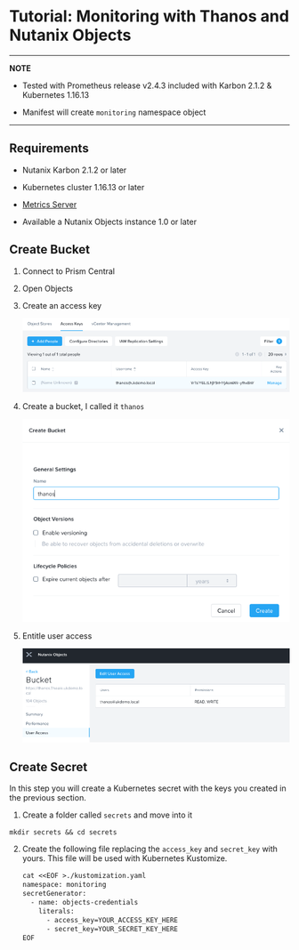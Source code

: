 # Tutorial: Monitoring with Thanos and Nutanix Objects

---
**NOTE**

* Tested with Prometheus release v2.4.3 included with Karbon 2.1.2 & Kubernetes 1.16.13

* Manifest will create `monitoring` namespace object

---

## Requirements

* Nutanix Karbon 2.1.2 or later

* Kubernetes cluster 1.16.13 or later

* [Metrics Server](../metrics-server/README.md)

* Available a Nutanix Objects instance 1.0 or later 

## Create Bucket

1. Connect to Prism Central

2. Open Objects

3. Create an access key

   ![Create bucket](images/01_objects_keys.png)

4. Create a bucket, I called it `thanos`

   ![Create bucket](images/02_objects_bucket.png)

5. Entitle user access

   ![Create bucket](images/03_objects_useraccess.png)

## Create Secret

In this step you will create a Kubernetes secret with the keys you created in the previous section.

1. Create a folder called `secrets` and move into it

```shell
mkdir secrets && cd secrets
```

2. Create the following file replacing the `access_key` and `secret_key` with yours. This file will be used with Kubernetes Kustomize.

   ```shell
   cat <<EOF >./kustomization.yaml
   namespace: monitoring
   secretGenerator:
     - name: objects-credentials
       literals:
         - access_key=YOUR_ACCESS_KEY_HERE
         - secret_key=YOUR_SECRET_KEY_HERE
   EOF
   ```
